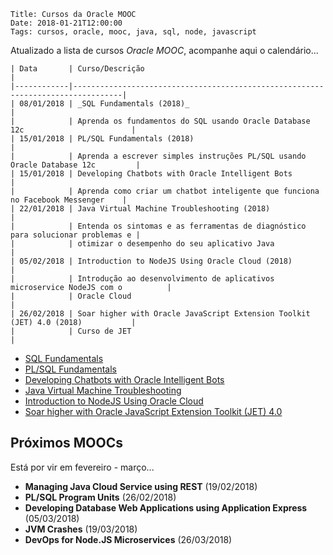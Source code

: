     Title: Cursos da Oracle MOOC
    Date: 2018-01-21T12:00:00
    Tags: cursos, oracle, mooc, java, sql, node, javascript

Atualizado a lista de cursos _Oracle MOOC_, acompanhe aqui o calendário...

<!-- more -->

    | Data       | Curso/Descrição                                                                 |
    |------------|---------------------------------------------------------------------------------|
    | 08/01/2018 | _SQL Fundamentals (2018)_                                                        |
    |            | Aprenda os fundamentos do SQL usando Oracle Database 12c                        |
    | 15/01/2018 | PL/SQL Fundamentals (2018)                                                      |
    |            | Aprenda a escrever simples instruções PL/SQL usando Oracle Database 12c         |
    | 15/01/2018 | Developing Chatbots with Oracle Intelligent Bots                                |
    |            | Aprenda como criar um chatbot inteligente que funciona no Facebook Messenger    |
    | 22/01/2018 | Java Virtual Machine Troubleshooting (2018)                                     |
    |            | Entenda os sintomas e as ferramentas de diagnóstico para solucionar problemas e |
    |            | otimizar o desempenho do seu aplicativo Java                                    |
    | 05/02/2018 | Introduction to NodeJS Using Oracle Cloud (2018)                                |
    |            | Introdução ao desenvolvimento de aplicativos microservice NodeJS com o          |
    |            | Oracle Cloud                                                                    |
    | 26/02/2018 | Soar higher with Oracle JavaScript Extension Toolkit (JET) 4.0 (2018)           |
    |            | Curso de JET                                                                    |
 
* [SQL Fundamentals](https://www.oracle.com/goto/SQLfun "Oracle MOOC: SQL Fundamentals (2018)")
* [PL/SQL Fundamentals](http://www.oracle.com/goto/PLSQL "Oracle MOOC: PL/SQL Fundamentals (2018)")
* [Developing Chatbots with Oracle Intelligent Bots](http://www.oracle.com/goto/chatbot "Oracle MOOC: Developing Chatbots with Oracle Intelligent Bots")
* [Java Virtual Machine Troubleshooting](http://www.oracle.com/goto/jvm "Oracle MOOC: Java Virtual Machine Troubleshooting (2018)")
* [Introduction to NodeJS Using Oracle Cloud](https://www.oracle.com/goto/node "Oracle MOOC: Introduction to NodeJS Using Oracle Cloud (2018)")
* [Soar higher with Oracle JavaScript Extension Toolkit (JET) 4.0](https://www.oracle.com/goto/jet "Oracle MOOC: Soar higher with Oracle JavaScript Extension Toolkit (JET) 4.0 (2018)")

## Próximos MOOCs ##

Está por vir em fevereiro - março...

* **Managing Java Cloud Service using REST** (19/02/2018)
* **PL/SQL Program Units** (26/02/2018)
* **Developing Database Web Applications using Application Express** (05/03/2018)
* **JVM Crashes** (19/03/2018)
* **DevOps for Node.JS Microservices** (26/03/2018)
